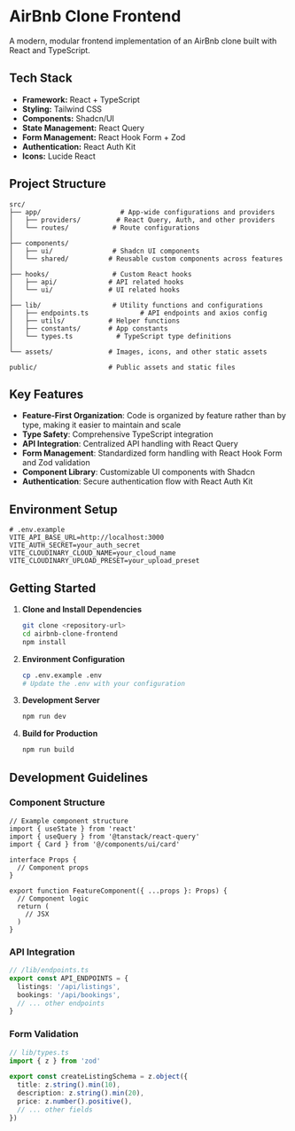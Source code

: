 # AirBnb Clone Frontend

A modern, modular frontend implementation of an AirBnb clone built with React and TypeScript.

## Tech Stack

- **Framework:** React + TypeScript
- **Styling:** Tailwind CSS
- **Components:** Shadcn/UI
- **State Management:** React Query
- **Form Management:** React Hook Form + Zod
- **Authentication:** React Auth Kit
- **Icons:** Lucide React

## Project Structure

```
src/
├── app/                    # App-wide configurations and providers
│   ├── providers/         # React Query, Auth, and other providers
│   └── routes/           # Route configurations
│
├── components/
│   ├── ui/               # Shadcn UI components
│   └── shared/          # Reusable custom components across features
│
├── hooks/                # Custom React hooks
│   ├── api/             # API related hooks
│   └── ui/              # UI related hooks
│
├── lib/                  # Utility functions and configurations
│   ├── endpoints.ts             # API endpoints and axios config
│   ├── utils/           # Helper functions
│   ├── constants/       # App constants
│   └── types.ts           # TypeScript type definitions
│
└── assets/              # Images, icons, and other static assets

public/                  # Public assets and static files
```

## Key Features

- **Feature-First Organization**: Code is organized by feature rather than by type, making it easier to maintain and scale
- **Type Safety**: Comprehensive TypeScript integration
- **API Integration**: Centralized API handling with React Query
- **Form Management**: Standardized form handling with React Hook Form and Zod validation
- **Component Library**: Customizable UI components with Shadcn
- **Authentication**: Secure authentication flow with React Auth Kit

## Environment Setup

```env
# .env.example
VITE_API_BASE_URL=http://localhost:3000
VITE_AUTH_SECRET=your_auth_secret
VITE_CLOUDINARY_CLOUD_NAME=your_cloud_name
VITE_CLOUDINARY_UPLOAD_PRESET=your_upload_preset
```

## Getting Started

1. **Clone and Install Dependencies**
   ```bash
   git clone <repository-url>
   cd airbnb-clone-frontend
   npm install
   ```

2. **Environment Configuration**
   ```bash
   cp .env.example .env
   # Update the .env with your configuration
   ```

3. **Development Server**
   ```bash
   npm run dev
   ```

4. **Build for Production**
   ```bash
   npm run build
   ```

## Development Guidelines

### Component Structure
```tsx
// Example component structure
import { useState } from 'react'
import { useQuery } from '@tanstack/react-query'
import { Card } from '@/components/ui/card'

interface Props {
  // Component props
}

export function FeatureComponent({ ...props }: Props) {
  // Component logic
  return (
    // JSX
  )
}
```

### API Integration
```typescript
// /lib/endpoints.ts
export const API_ENDPOINTS = {
  listings: '/api/listings',
  bookings: '/api/bookings',
  // ... other endpoints
}
```

### Form Validation
```typescript
// lib/types.ts
import { z } from 'zod'

export const createListingSchema = z.object({
  title: z.string().min(10),
  description: z.string().min(20),
  price: z.number().positive(),
  // ... other fields
})
```